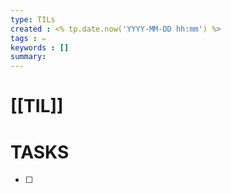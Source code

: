 ```yaml
---
type: TILs
created : <% tp.date.now('YYYY-MM-DD hh:mm') %>
tags : ✏️
keywords : []
summary: 
---
```


# [[TIL]]
# TASKS
- [ ]